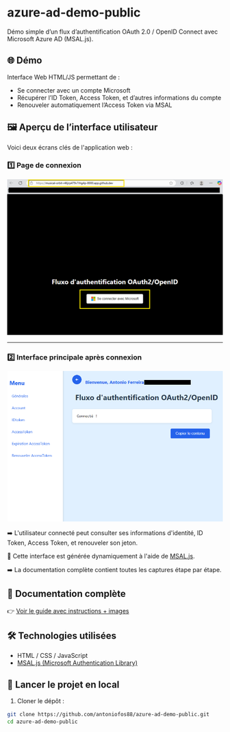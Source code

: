 # azure-ad-demo-public

Démo simple d’un flux d’authentification OAuth 2.0 / OpenID Connect avec Microsoft Azure AD (MSAL.js).

## 🌐 Démo

Interface Web HTML/JS permettant de :
- Se connecter avec un compte Microsoft
- Récupérer l’ID Token, Access Token, et d’autres informations du compte
- Renouveler automatiquement l’Access Token via MSAL

## 🖼️ Aperçu de l’interface utilisateur

Voici deux écrans clés de l'application web :

### 1️⃣ Page de connexion

![Page de connexion](docs/screenshots/login.png)

---

### 2️⃣ Interface principale après connexion

![Interface principale](docs/screenshots/dashboard.png)

➡️ L'utilisateur connecté peut consulter ses informations d'identité, ID Token, Access Token, et renouveler son jeton.

🔐 Cette interface est générée dynamiquement à l'aide de [MSAL.js](https://github.com/AzureAD/microsoft-authentication-library-for-js).


➡️ La documentation complète contient toutes les captures étape par étape.

## 📘 Documentation complète

👉 [Voir le guide avec instructions + images](docs/setup.md)

## 🛠️ Technologies utilisées

- HTML / CSS / JavaScript
- [MSAL.js (Microsoft Authentication Library)](https://github.com/AzureAD/microsoft-authentication-library-for-js)

## 🚀 Lancer le projet en local

1. Cloner le dépôt :

```bash
git clone https://github.com/antoniofos88/azure-ad-demo-public.git
cd azure-ad-demo-public
